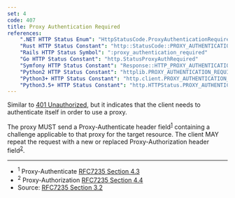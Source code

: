 ```yaml
---
set: 4
code: 407
title: Proxy Authentication Required
references:
    ".NET HTTP Status Enum": "HttpStatusCode.ProxyAuthenticationRequired"
    "Rust HTTP Status Constant": "http::StatusCode::PROXY_AUTHENTICATION_REQUIRED"
    "Rails HTTP Status Symbol": ":proxy_authentication_required"
    "Go HTTP Status Constant": "http.StatusProxyAuthRequired"
    "Symfony HTTP Status Constant": "Response::HTTP_PROXY_AUTHENTICATION_REQUIRED"
    "Python2 HTTP Status Constant": "httplib.PROXY_AUTHENTICATION_REQUIRED"
    "Python3+ HTTP Status Constant": "http.client.PROXY_AUTHENTICATION_REQUIRED"
    "Python3.5+ HTTP Status Constant": "http.HTTPStatus.PROXY_AUTHENTICATION_REQUIRED"
---
```


Similar to [401 Unauthorized](/401), but it indicates that the client needs to authenticate itself in order to use a proxy.

The proxy MUST send a Proxy-Authenticate header field<sup>[1](#ref-1)</sup> containing a challenge applicable to that proxy for the target resource. The client MAY repeat the request with a new or replaced Proxy-Authorization header field<sup>[2](#ref-2)</sup>.

---

* <span id="ref-1"><sup>1</sup> Proxy-Authenticate
[RFC7235 Section 4.3][2]</span>
* <span id="ref-2"><sup>2</sup> Proxy-Authorization
[RFC7235 Section 4.4][3]</span>
* Source: [RFC7235 Section 3.2][1]

[1]: <http://tools.ietf.org/html/rfc7235#section-3.2>
[2]: <http://tools.ietf.org/html/rfc7235#section-4.3>
[3]: <http://tools.ietf.org/html/rfc7235#section-4.4>
